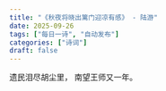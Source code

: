 ```yaml
---
title: "《秋夜将晓出篱门迎凉有感》 - 陆游"
date: 2025-09-26
tags: ["每日一诗", "自动发布"]
categories: ["诗词"]
draft: false
---
```


遗民泪尽胡尘里，
南望王师又一年。

